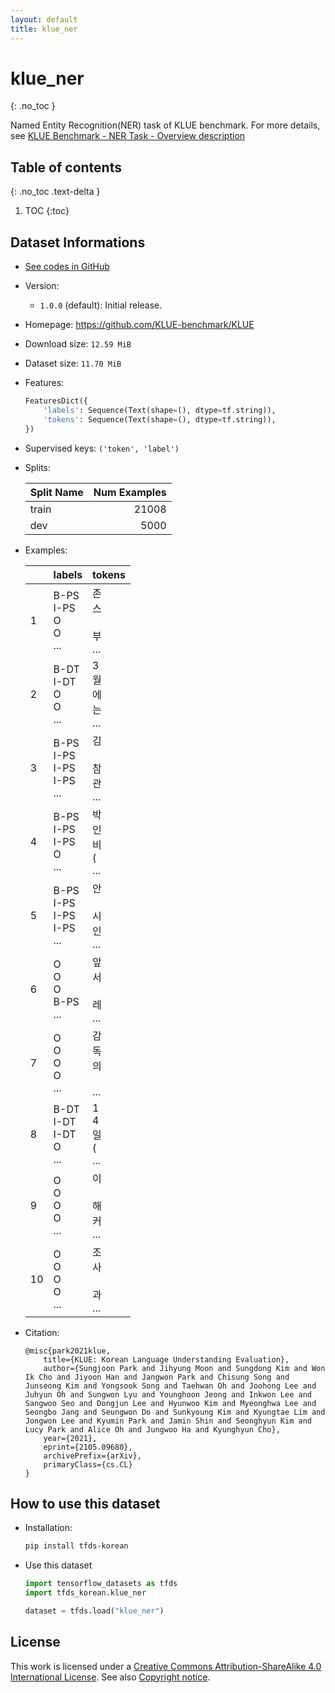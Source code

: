 ```yaml
---
layout: default
title: klue_ner
---
```


# klue_ner
{: .no_toc }

Named Entity Recognition(NER) task of KLUE benchmark.
For more details, see [KLUE Benchmark - NER Task - Overview description](https://klue-benchmark.com/tasks/69/overview/description)

## Table of contents
{: .no_toc .text-delta }

1. TOC
{:toc}

## Dataset Informations

* [See codes in GitHub](https://github.com/jeongukjae/tfds-korean/blob/main/tfds_korean/klue_ner/klue_ner.py)
* Version:
  * `1.0.0` (default): Initial release.
* Homepage: <https://github.com/KLUE-benchmark/KLUE>
* Download size: `12.59 MiB`
* Dataset size: `11.70 MiB`
* Features:

  ```python
  FeaturesDict({
      'labels': Sequence(Text(shape=(), dtype=tf.string)),
      'tokens': Sequence(Text(shape=(), dtype=tf.string)),
  })
  ```

* Supervised keys: `('token', 'label')`
* Splits:

  | Split Name | Num Examples        |
  |------------|--------------------:|
  |train  |21008|
  |dev  |5000|

* Examples:

  | |labels|tokens|
  |---|---|---|
  |1|B-PS<br>I-PS<br>O<br>O<br>...|존<br>스<br><br>부<br>...|
  |2|B-DT<br>I-DT<br>O<br>O<br>...|3<br>월<br>에<br>는<br>...|
  |3|B-PS<br>I-PS<br>I-PS<br>I-PS<br>...|김<br><br>참<br>관<br>...|
  |4|B-PS<br>I-PS<br>I-PS<br>O<br>...|박<br>인<br>비<br>(<br>...|
  |5|B-PS<br>I-PS<br>I-PS<br>I-PS<br>...|안<br><br>시<br>인<br>...|
  |6|O<br>O<br>O<br>B-PS<br>...|앞<br>서<br><br>레<br>...|
  |7|O<br>O<br>O<br>O<br>...|감<br>독<br>의<br><br>...|
  |8|B-DT<br>I-DT<br>I-DT<br>O<br>...|1<br>4<br>일<br>(<br>...|
  |9|O<br>O<br>O<br>O<br>...|이<br><br>해<br>커<br>...|
  |10|O<br>O<br>O<br>O<br>...|조<br>사<br><br>과<br>...|

* Citation:

  ```text
  @misc{park2021klue,
      title={KLUE: Korean Language Understanding Evaluation},
      author={Sungjoon Park and Jihyung Moon and Sungdong Kim and Won Ik Cho and Jiyoon Han and Jangwon Park and Chisung Song and Junseong Kim and Yongsook Song and Taehwan Oh and Joohong Lee and Juhyun Oh and Sungwon Lyu and Younghoon Jeong and Inkwon Lee and Sangwoo Seo and Dongjun Lee and Hyunwoo Kim and Myeonghwa Lee and Seongbo Jang and Seungwon Do and Sunkyoung Kim and Kyungtae Lim and Jongwon Lee and Kyumin Park and Jamin Shin and Seonghyun Kim and Lucy Park and Alice Oh and Jungwoo Ha and Kyunghyun Cho},
      year={2021},
      eprint={2105.09680},
      archivePrefix={arXiv},
      primaryClass={cs.CL}
  }
  ```

## How to use this dataset

* Installation:

  ```sh
  pip install tfds-korean
  ```

* Use this dataset

  ```python
  import tensorflow_datasets as tfds
  import tfds_korean.klue_ner

  dataset = tfds.load("klue_ner")
  ```

## License

This work is licensed under a [Creative Commons Attribution-ShareAlike 4.0 International License](http://creativecommons.org/licenses/by-sa/4.0/).
See also [Copyright notice](https://klue-benchmark.com/tasks/69/overview/copyright).

<style> td {white-space: nowrap;} </style>

